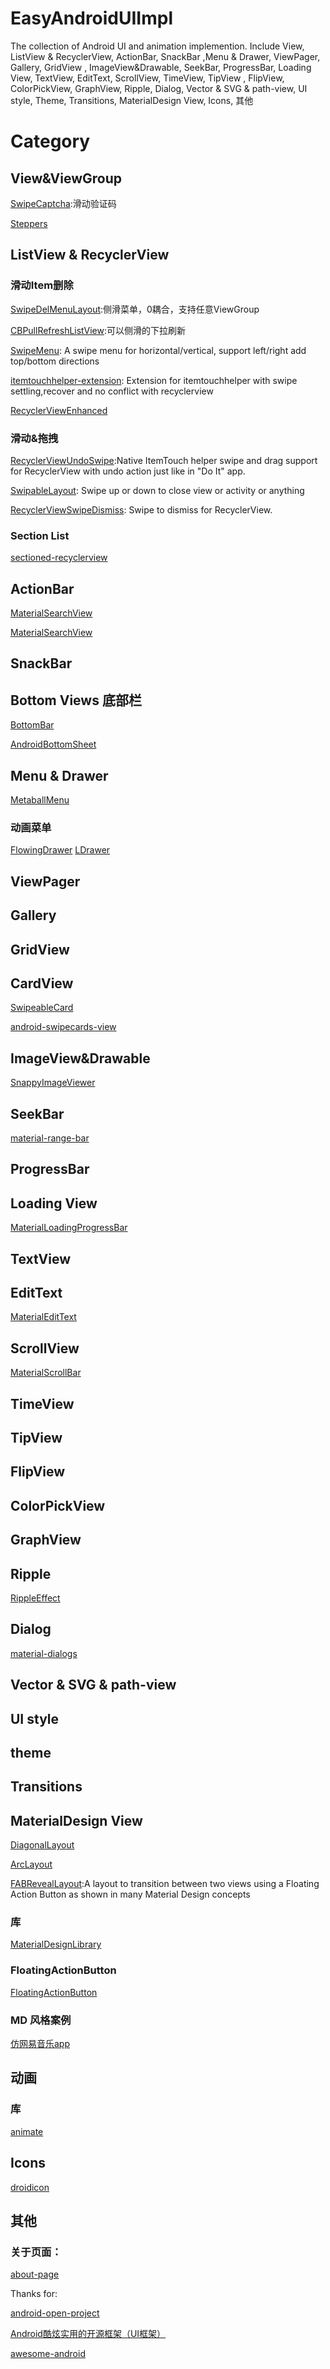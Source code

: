# EasyAndroidUIImpl

The collection of Android UI and animation implemention.
Include View, ListView & RecyclerView, ActionBar, SnackBar ,Menu & Drawer, ViewPager, Gallery, GridView
, ImageView&Drawable, SeekBar, ProgressBar, Loading View, TextView, EditText, ScrollView, TimeView, TipView
, FlipView, ColorPickView, GraphView, Ripple, Dialog, Vector & SVG & path-view, UI style, Theme, Transitions, MaterialDesign View, Icons, 其他

# Category

## View&ViewGroup

[SwipeCaptcha](https://github.com/mcxtzhang/SwipeCaptcha):滑动验证码

[Steppers](https://github.com/drozdzynski/Steppers)


## ListView & RecyclerView

### 滑动Item删除

[SwipeDelMenuLayout](https://github.com/mcxtzhang/SwipeDelMenuLayout):侧滑菜单，0耦合，支持任意ViewGroup

[CBPullRefreshListView](https://github.com/yilylong/CBPullRefreshListView):可以侧滑的下拉刷新

[SwipeMenu](https://github.com/TUBB/SwipeMenu): A swipe menu for horizontal/vertical, support left/right add top/bottom directions

[itemtouchhelper-extension](https://github.com/loopeer/itemtouchhelper-extension): Extension for itemtouchhelper with swipe settling,recover and no conflict with recyclerview

[RecyclerViewEnhanced](https://github.com/nikhilpanju/RecyclerViewEnhanced)

### 滑动&拖拽

[RecyclerViewUndoSwipe](https://github.com/HoneyNeutrons/RecyclerViewUndoSwipe):Native ItemTouch helper swipe and drag support for RecyclerView with undo action just like in "Do It" app.

[SwipableLayout](https://github.com/SerhatSurguvec/SwipableLayout): Swipe up or down to close view or activity or anything

[RecyclerViewSwipeDismiss](https://github.com/CodeFalling/RecyclerViewSwipeDismiss): Swipe to dismiss for RecyclerView.

### Section List

[sectioned-recyclerview](https://github.com/afollestad/sectioned-recyclerview)

## ActionBar

[MaterialSearchView](https://github.com/Mauker1/MaterialSearchView)

[MaterialSearchView](https://github.com/MiguelCatalan/MaterialSearchView)

## SnackBar

## Bottom Views 底部栏

[BottomBar](https://github.com/roughike/BottomBar)

[AndroidBottomSheet](https://github.com/michael-rapp/AndroidBottomSheet)

## Menu & Drawer

[MetaballMenu](https://github.com/melvinjlobo/MetaballMenu)

### 动画菜单

[FlowingDrawer](https://github.com/mxn21/FlowingDrawer)
[LDrawer](https://github.com/keklikhasan/LDrawer)

## ViewPager
## Gallery
## GridView
## CardView

[SwipeableCard](https://github.com/michelelacorte/SwipeableCard)

[android-swipecards-view](https://github.com/Arjun-sna/android-swipecards-view)

## ImageView&Drawable

[SnappyImageViewer](https://github.com/nshmura/SnappyImageViewer)

## SeekBar

[material-range-bar](https://github.com/oli107/material-range-bar)

## ProgressBar
## Loading View

[MaterialLoadingProgressBar](https://github.com/lsjwzh/MaterialLoadingProgressBar)

## TextView
## EditText

[MaterialEditText](https://github.com/rengwuxian/MaterialEditText)

## ScrollView

[MaterialScrollBar](https://github.com/turing-tech/MaterialScrollBar)

## TimeView
## TipView
## FlipView
## ColorPickView
## GraphView
## Ripple

[RippleEffect](https://github.com/traex/RippleEffect)

## Dialog

[material-dialogs](https://github.com/afollestad/material-dialogs)

## Vector & SVG & path-view
## UI style
## theme
## Transitions
## MaterialDesign View

[DiagonalLayout](https://github.com/florent37/DiagonalLayout)

[ArcLayout](https://github.com/florent37/ArcLayout)

[FABRevealLayout](https://github.com/truizlop/FABRevealLayout):A layout to transition between two views using a Floating Action Button as shown in many Material Design concepts

### 库

[MaterialDesignLibrary](https://github.com/navasmdc/MaterialDesignLibrary)

### FloatingActionButton

[FloatingActionButton](https://github.com/Clans/FloatingActionButton)

### MD 风格案例

[仿网易音乐app](https://github.com/forezp/banya)


## 动画

### 库
[animate](https://github.com/hitherejoe/animate)

## Icons

[droidicon](https://github.com/theDazzler/droidicon)

## 其他

### 关于页面：

[about-page](https://github.com/drakeet/about-page)

Thanks for:

[android-open-project](https://github.com/Trinea/android-open-project)

[Android酷炫实用的开源框架（UI框架）](http://blog.csdn.net/fancylovejava/article/details/45787729/)

[awesome-android](https://github.com/JStumpp/awesome-android)
